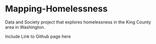 # Mapping-Homelessness
Data and Society project that explores homelessness in the King County area in Washington.

Include Link to Github page here
